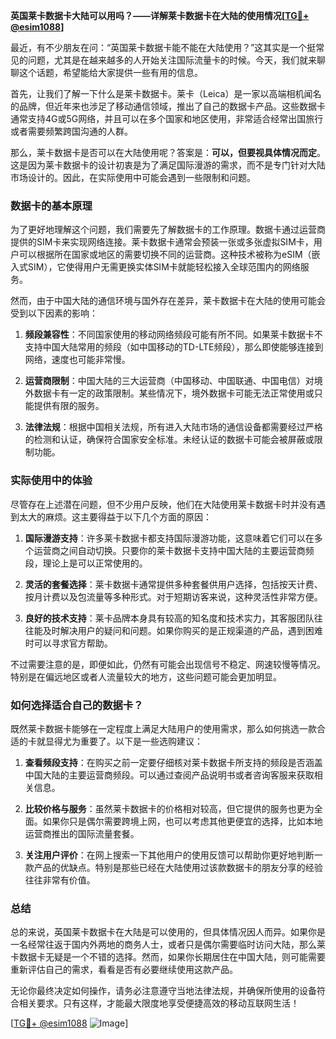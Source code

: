 **英国莱卡数据卡大陆可以用吗？——详解莱卡数据卡在大陆的使用情况[[TG💪+ @esim1088](https://t.me/s/esim1088)]**

最近，有不少朋友在问：“英国莱卡数据卡能不能在大陆使用？”这其实是一个挺常见的问题，尤其是在越来越多的人开始关注国际流量卡的时候。今天，我们就来聊聊这个话题，希望能给大家提供一些有用的信息。

首先，让我们了解一下什么是莱卡数据卡。莱卡（Leica）是一家以高端相机闻名的品牌，但近年来也涉足了移动通信领域，推出了自己的数据卡产品。这些数据卡通常支持4G或5G网络，并且可以在多个国家和地区使用，非常适合经常出国旅行或者需要频繁跨国沟通的人群。

那么，莱卡数据卡是否可以在大陆使用呢？答案是：**可以，但要视具体情况而定**。这是因为莱卡数据卡的设计初衷是为了满足国际漫游的需求，而不是专门针对大陆市场设计的。因此，在实际使用中可能会遇到一些限制和问题。

### 数据卡的基本原理

为了更好地理解这个问题，我们需要先了解数据卡的工作原理。数据卡通过运营商提供的SIM卡来实现网络连接。莱卡数据卡通常会预装一张或多张虚拟SIM卡，用户可以根据所在国家或地区的需要切换不同的运营商。这种技术被称为eSIM（嵌入式SIM），它使得用户无需更换实体SIM卡就能轻松接入全球范围内的网络服务。

然而，由于中国大陆的通信环境与国外存在差异，莱卡数据卡在大陆的使用可能会受到以下因素的影响：

1. **频段兼容性**：不同国家使用的移动网络频段可能有所不同。如果莱卡数据卡不支持中国大陆常用的频段（如中国移动的TD-LTE频段），那么即使能够连接到网络，速度也可能非常慢。
   
2. **运营商限制**：中国大陆的三大运营商（中国移动、中国联通、中国电信）对境外数据卡有一定的政策限制。某些情况下，境外数据卡可能无法正常使用或只能提供有限的服务。

3. **法律法规**：根据中国相关法规，所有进入大陆市场的通信设备都需要经过严格的检测和认证，确保符合国家安全标准。未经认证的数据卡可能会被屏蔽或限制功能。

### 实际使用中的体验

尽管存在上述潜在问题，但不少用户反映，他们在大陆使用莱卡数据卡时并没有遇到太大的麻烦。这主要得益于以下几个方面的原因：

1. **国际漫游支持**：许多莱卡数据卡都支持国际漫游功能，这意味着它们可以在多个运营商之间自动切换。只要你的莱卡数据卡支持中国大陆的主要运营商频段，理论上是可以正常使用的。

2. **灵活的套餐选择**：莱卡数据卡通常提供多种套餐供用户选择，包括按天计费、按月计费以及包流量等多种形式。对于短期访客来说，这种灵活性非常方便。

3. **良好的技术支持**：莱卡品牌本身具有较高的知名度和技术实力，其客服团队往往能及时解决用户的疑问和问题。如果你购买的是正规渠道的产品，遇到困难时可以寻求官方帮助。

不过需要注意的是，即便如此，仍然有可能会出现信号不稳定、网速较慢等情况。特别是在偏远地区或者人流量较大的地方，这些问题可能会更加明显。

### 如何选择适合自己的数据卡？

既然莱卡数据卡能够在一定程度上满足大陆用户的使用需求，那么如何挑选一款合适的卡就显得尤为重要了。以下是一些选购建议：

1. **查看频段支持**：在购买之前一定要仔细核对莱卡数据卡所支持的频段是否涵盖中国大陆的主要运营商频段。可以通过查阅产品说明书或者咨询客服来获取相关信息。

2. **比较价格与服务**：虽然莱卡数据卡的价格相对较高，但它提供的服务也更为全面。如果你只是偶尔需要跨境上网，也可以考虑其他更便宜的选择，比如本地运营商推出的国际流量套餐。

3. **关注用户评价**：在网上搜索一下其他用户的使用反馈可以帮助你更好地判断一款产品的优缺点。特别是那些已经在大陆使用过该款数据卡的朋友分享的经验往往非常有价值。

### 总结

总的来说，英国莱卡数据卡在大陆是可以使用的，但具体情况因人而异。如果你是一名经常往返于国内外两地的商务人士，或者只是偶尔需要临时访问大陆，那么莱卡数据卡无疑是一个不错的选择。然而，如果你长期居住在中国大陆，则可能需要重新评估自己的需求，看看是否有必要继续使用这款产品。

无论你最终决定如何操作，请务必注意遵守当地法律法规，并确保所使用的设备符合相关要求。只有这样，才能最大限度地享受便捷高效的移动互联网生活！

[[TG💪+ @esim1088](https://t.me/s/esim1088) ![Image](https://i.postimg.cc/4NQfJmqS/Snipaste-2025-05-13-00-14-12.png)]